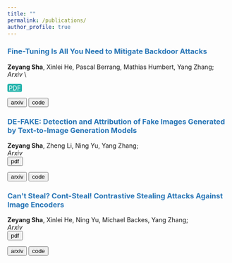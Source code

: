 ```yaml
---
title: ""
permalink: /publications/
author_profile: true
---
```


### <span style="color:rgb(39, 117, 182)">Fine-Tuning Is All You Need to Mitigate Backdoor Attacks</span>
<b>Zeyang Sha</b>,  Xinlei He, Pascal Berrang, Mathias Humbert, Yang Zhang; \
<i>Arxiv</i> \
<style type="text/css" rel="stylesheet">
.btn--paper {
color: white;
background-color: lightseagreen;
padding: 1px 3px;
text-align: center;
border-radius: 4px;
}
</style>
<a href="https://arxiv.org/abs/2212.09067" class="btn--paper">PDF</a>
<script>
function backdoor1()
{
     location.href = "https://arxiv.org/abs/2212.09067";
} 
</script>
<input type="button" class="btn btn-dinger" color="background: #7fccde" value="arxiv" onclick=" backdoor2()">
<script>
function backdoor2()
{
     location.href = "https://arxiv.org/abs/2212.09067";
} 
</script>
<input type="button" class="btn btn-warning" value="code" onclick=" backdoor3()">
<script>
function backdoor3()
{
     location.href = "https://arxiv.org/abs/2212.09067";
} 
</script>

### <span style="color:rgb(39, 117, 182)">DE-FAKE: Detection and Attribution of Fake Images Generated by Text-to-Image Generation Models</span>
<b>Zeyang Sha</b>, Zheng Li, Ning Yu, Yang Zhang;  \
<i>Arxiv</i> \
<input type="button" class="btn btn-info" value="pdf" onclick=" defake1()">
<script>
function defake1()
{
     location.href = "https://arxiv.org/abs/2210.06998";
} 
</script>
<input type="button" class="btn btn-dinger" value="arxiv" onclick=" defake2()">
<script>
function defake2()
{
     location.href = "https://arxiv.org/abs/2210.06998";
} 
</script>
<input type="button" class="btn btn-warning" value="code" onclick=" defake3()">
<script>
function defake3()
{
     location.href = "https://arxiv.org/abs/2210.06998";
} 
</script>

### <span style="color:rgb(39, 117, 182)">Can't Steal? Cont-Steal! Contrastive Stealing Attacks Against Image Encoders</span>
<b>Zeyang Sha</b>, Xinlei He, Ning Yu, Michael Backes, Yang Zhang;  \
<i>Arxiv</i> \
<input type="button" class="btn btn-info" value="pdf" onclick=" contsteal1()">
<script>
function contsteal1()
{
     location.href = "https://arxiv.org/abs/2201.07513";
} 
</script>
<input type="button" class="btn btn-dinger" value="arxiv" onclick=" contsteal2()">
<script>
function contsteal()
{
     location.href = "https://arxiv.org/abs/2201.07513";
} 
</script>
<input type="button" class="btn btn-warning" value="code" onclick=" contsteal3()">
<script>
function contsteal3()
{
     location.href = "https://arxiv.org/abs/2201.07513";
} 
</script>
